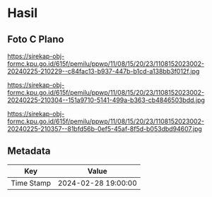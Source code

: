 # Hasil

## Foto C Plano

https://sirekap-obj-formc.kpu.go.id/615f/pemilu/ppwp/11/08/15/20/23/1108152023002-20240225-210229--c84fac13-b937-447b-b1cd-a138bb3f012f.jpg

https://sirekap-obj-formc.kpu.go.id/615f/pemilu/ppwp/11/08/15/20/23/1108152023002-20240225-210304--151a9710-5141-499a-b363-cb4846503bdd.jpg

https://sirekap-obj-formc.kpu.go.id/615f/pemilu/ppwp/11/08/15/20/23/1108152023002-20240225-210357--81bfd56b-0ef5-45af-8f5d-b053dbd94607.jpg


## Metadata

| Key        | Value               |
| ---------- | ------------------- |
| Time Stamp | 2024-02-28 19:00:00 |



